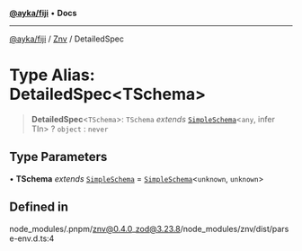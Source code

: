 [**@ayka/fiji**](../../../README.md) • **Docs**

***

[@ayka/fiji](../../../globals.md) / [Znv](../README.md) / DetailedSpec

# Type Alias: DetailedSpec\<TSchema\>

> **DetailedSpec**\<`TSchema`\>: `TSchema` *extends* [`SimpleSchema`](SimpleSchema.md)\<`any`, infer TIn\> ? `object` : `never`

## Type Parameters

• **TSchema** *extends* [`SimpleSchema`](SimpleSchema.md) = [`SimpleSchema`](SimpleSchema.md)\<`unknown`, `unknown`\>

## Defined in

node\_modules/.pnpm/znv@0.4.0\_zod@3.23.8/node\_modules/znv/dist/parse-env.d.ts:4
